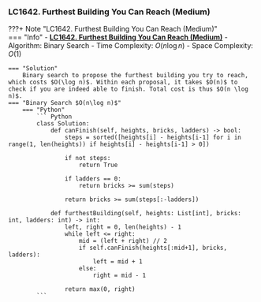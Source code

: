 ### LC1642. Furthest Building You Can Reach (Medium)
???+ Note "LC1642. Furthest Building You Can Reach (Medium)"    
    === "Info"
        - **<a href="https://leetcode-cn.com/problems/furthest-building-you-can-reach/" target="_blank">LC1642. Furthest Building You Can Reach (Medium)</a>**
        - Algorithm: Binary Search
        - Time Complexity: $O(n\log n)$
        - Space Complexity: $O(1)$

    === "Solution"
        Binary search to propose the furthest building you try to reach, which costs $O(\log n)$. Within each proposal, it takes $O(n)$ to check if you are indeed able to finish. Total cost is thus $O(n \log n)$.
    === "Binary Search $O(n\log n)$"
        === "Python"
            ``` Python
            class Solution:
                def canFinish(self, heights, bricks, ladders) -> bool:    
                    steps = sorted([heights[i] - heights[i-1] for i in range(1, len(heights)) if heights[i] - heights[i-1] > 0])
                            
                    if not steps:
                        return True

                    if ladders == 0:
                        return bricks >= sum(steps)

                    return bricks >= sum(steps[:-ladders])

                def furthestBuilding(self, heights: List[int], bricks: int, ladders: int) -> int:
                    left, right = 0, len(heights) - 1
                    while left <= right:
                        mid = (left + right) // 2
                        if self.canFinish(heights[:mid+1], bricks, ladders):
                            left = mid + 1
                        else:
                            right = mid - 1
                    
                    return max(0, right)
            ```